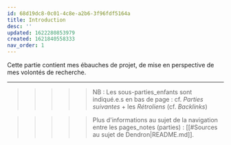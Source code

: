 ```yaml
---
id: 68d19dc8-0c01-4c8e-a2b6-3f96fdf5164a
title: Introduction
desc: ''
updated: 1622280853979
created: 1621840558333
nav_order: 1
---
```


Cette partie contient mes ébauches de projet, de mise en perspective de mes volontés de recherche.

---

>>>>> NB : Les sous-parties_enfants sont indiqué.e.s en bas de page : cf. *Parties suivantes*  + les *Rétroliens*  (cf. *Backlinks*)   

>>>>> Plus d'informations au sujet de la navigation entre les pages_notes (parties) : [[#Sources au sujet de Dendron|README.md]].


